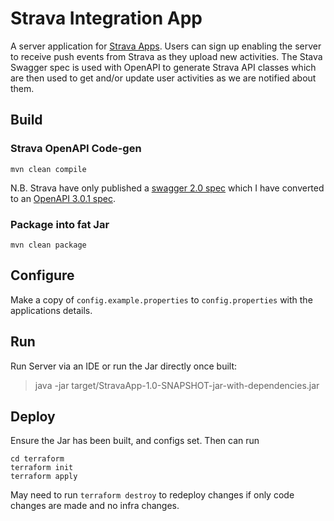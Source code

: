 # Strava Integration App 
A server application for [Strava Apps](https://www.strava.com/apps). Users can sign up enabling the server to receive push events from Strava as they upload new activities.
The Stava Swagger spec is used with OpenAPI to generate Strava API classes which are then used to get and/or update user
activities as we are notified about them.

## Build
### Strava OpenAPI Code-gen
```shell
mvn clean compile
```
N.B. Strava have only published a [swagger 2.0 spec](https://developers.strava.com/swagger/swagger.json) which I have converted to an [OpenAPI 3.0.1 spec](src/main/resources/strava/api/strava-api-v301.yaml).


### Package into fat Jar
```shell
mvn clean package
```


## Configure
Make a copy of `config.example.properties` to `config.properties` with the applications details.

## Run
Run Server via an IDE or run the Jar directly once built:
> java -jar target/StravaApp-1.0-SNAPSHOT-jar-with-dependencies.jar 

## Deploy
Ensure the Jar has been built, and configs set. Then can run
```shell
cd terraform
terraform init
terraform apply
```

May need to run `terraform destroy` to redeploy changes if only code changes are made and no infra changes.